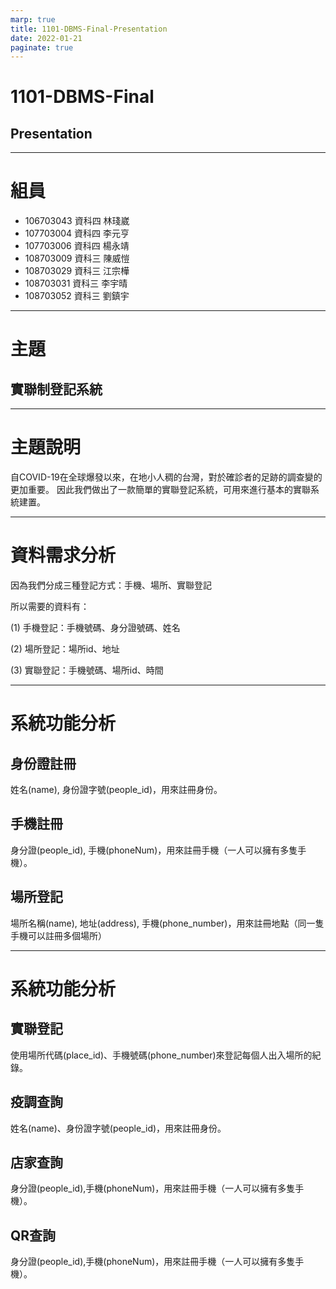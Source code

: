 ```yaml
---
marp: true
title: 1101-DBMS-Final-Presentation
date: 2022-01-21
paginate: true
---
```


# 1101-DBMS-Final
## Presentation


---
# 組員
- 106703043 資科四 林琖崴
- 107703004 資科四 李元亨
- 107703006 資科四 楊永靖
- 108703009 資科三 陳威愷
- 108703029 資科三 江宗樺
- 108703031 資科三 李宇晴 
- 108703052 資科三 劉鎮宇
---
# 主題
## 實聯制登記系統

---
# 主題說明
自COVID-19在全球爆發以來，在地小人稠的台灣，對於確診者的足跡的調查變的更加重要。
因此我們做出了一款簡單的實聯登記系統，可用來進行基本的實聯系統建置。

---
# 資料需求分析
因為我們分成三種登記方式：手機、場所、實聯登記

所以需要的資料有：

(1) 手機登記：手機號碼、身分證號碼、姓名

(2) 場所登記：場所id、地址

(3) 實聯登記：手機號碼、場所id、時間

---
# 系統功能分析
## 身份證註冊
姓名(name), 身份證字號(people_id)，用來註冊身份。
## 手機註冊
身分證(people_id), 手機(phoneNum)，用來註冊手機（一人可以擁有多隻手機）。
## 場所登記
場所名稱(name), 地址(address), 手機(phone_number)，用來註冊地點（同一隻手機可以註冊多個場所）

---
# 系統功能分析
## 實聯登記
使用場所代碼(place_id)、手機號碼(phone_number)來登記每個人出入場所的紀錄。
## 疫調查詢
姓名(name)、身份證字號(people_id)，用來註冊身份。
## 店家查詢
身分證(people_id),手機(phoneNum)，用來註冊手機（一人可以擁有多隻手機）。

## QR查詢
身分證(people_id),手機(phoneNum)，用來註冊手機（一人可以擁有多隻手機）。

